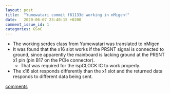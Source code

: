 ```yaml
---
layout: post
title:  "Yumewatari commit f61133d working in nMigen!"
date:   2020-06-07 23:40:15 +0200
comment_issue_id: 1
categories: GSoC
---
```

- The working serdes class from Yumewatari was translated to nMigen
- It was found that the x16 slot works if the PRSNT signal is connected to ground, since apparently the mainboard is lacking ground at the PRSNT x1 pin (pin B17 on the PCIe connector).
	- That was required for the ispCLOCK IC to work properly.
- The x16 slot responds differently than the x1 slot and the returned data responds to different data being sent.

[comments][comments]

[git]: https://github.com/ECP5-PCIe/ECP5-PCIe
[Comments]: https://github.com/ECP5-PCIe/ECP5-PCIe.github.io/issues/8